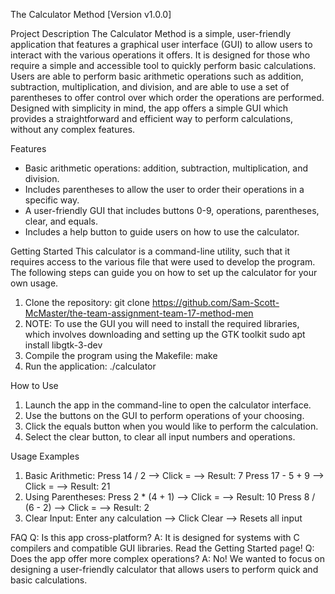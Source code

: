 The Calculator Method [Version v1.0.0]

	
Project Description	
The Calculator Method is a simple, user-friendly application that features a graphical user interface (GUI) to
allow users to interact with the various operations it offers. It is designed for those who require a simple and
accessible tool to quickly perform basic calculations. Users are able to perform basic arithmetic operations
such as addition, subtraction, multiplication, and division, and are able to use a set of parentheses to offer 
control over which order the operations are performed. Designed with simplicity in mind, the app offers a simple
GUI which provides a straightforward and efficient way to perform calculations, without any complex features. 


Features 
  -  Basic arithmetic operations: addition, subtraction, multiplication, and division.
  -  Includes parentheses to allow the user to order their operations in a specific way.
  -  A user-friendly GUI that includes buttons 0-9, operations, parentheses, clear, and equals.
  -  Includes a help button to guide users on how to use the calculator.


Getting Started
This calculator is a command-line utility, such that it requires access to the various file that were used to 
develop the program. The following steps can guide you on how to set up the calculator for your own usage.
  1.  Clone the repository: 
	  git clone https://github.com/Sam-Scott-McMaster/the-team-assignment-team-17-method-men
  2.  NOTE: To use the GUI you will need to install the required libraries, which involves downloading and 
      setting up the GTK toolkit
	  sudo apt install libgtk-3-dev
  3.  Compile the program using the Makefile:
	  make
  4.  Run the application:
	  ./calculator

How to Use
  1.  Launch the app in the command-line to open the calculator interface.
  2.  Use the buttons on the GUI to perform operations of your choosing.
  3.  Click the equals button when you would like to perform the calculation.
  4.  Select the clear button, to clear all input numbers and operations.


Usage Examples
  1.  Basic Arithmetic: Press 14 / 2 --> Click = --> Result: 7
 		        Press 17 - 5 + 9 --> Click = --> Result: 21
  2.  Using Parentheses: Press 2 * (4 + 1) --> Click = --> Result: 10
                         Press 8 / (6 - 2) --> Click = --> Result: 2
  3.  Clear Input: Enter any calculation --> Click Clear --> Resets all input


FAQ
Q: Is this app cross-platform?
A: It is designed for systems with C compilers and compatible GUI libraries. Read the Getting Started page!
Q: Does the app offer more complex operations?
A: No! We wanted to focus on designing a user-friendly calculator that allows users to perform quick and basic calculations.



